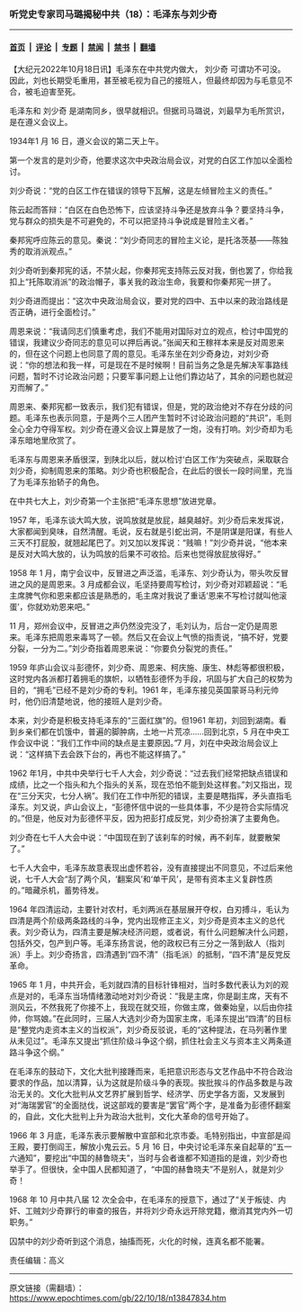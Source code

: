 ### 听党史专家司马璐揭秘中共（18）：毛泽东与刘少奇

---

#### [首页](../../../..?n13847834) &nbsp;|&nbsp; [评论](../../../../../epoch-comment?n13847834) &nbsp;|&nbsp; [专题](../../../../../epoch-special?n13847834) &nbsp;|&nbsp; [禁闻](../../../../../epoch-news?n13847834) &nbsp;|&nbsp; [禁书](../../../../../books?n13847834) &nbsp;|&nbsp; [翻墙](https://github.com/gfw-breaker/nogfw/blob/master/README.md?n13847834)


<div class="post_content" id="artbody" itemprop="articleBody">
 <!-- article content begin -->
 <p>
  【大纪元2022年10月18日讯】毛泽东在中共党内做大，
  <ok href="https://www.epochtimes.com/gb/tag/%E5%88%98%E5%B0%91%E5%A5%87.html">
   刘少奇
  </ok>
  可谓功不可没。因此，刘也长期受毛重用，甚至被毛视为自己的接班人，但最终却因为与毛意见不合，被毛迫害至死。
 </p>
 <p>
  毛泽东和
  <ok href="https://www.epochtimes.com/gb/tag/%E5%88%98%E5%B0%91%E5%A5%87.html">
   刘少奇
  </ok>
  是湖南同乡，很早就相识。但据司马璐说，刘最早为毛所赏识，是在遵义会议上。
 </p>
 <p>
  1934年1 月 16 日，遵义会议的第二天上午。
 </p>
 <p>
  第一个发言的是刘少奇，他要求这次中央政治局会议，对党的白区工作加以全面检讨。
 </p>
 <p>
  刘少奇说：“党的白区工作在错误的领导下瓦解，这是左倾冒险主义的责任。”
 </p>
 <p>
  陈云起而答辩：“白区在白色恐怖下，应该坚持斗争还是放弃斗争？要坚持斗争，党与群众的损失是不可避免的，不可以把坚持斗争说成是冒险主义者。”
 </p>
 <p>
  秦邦宪呼应陈云的意见。秦说：“刘少奇同志的冒险主义论，是托洛茨基——陈独秀的取消派观点。”
 </p>
 <p>
  刘少奇听到秦邦宪的话，不禁火起，你秦邦宪支持陈云反对我，倒也罢了，你给我扣上“托陈取消派”的政治帽子，事关我的政治生命，我要和你秦邦宪一拼了。
 </p>
 <p>
  刘少奇进而提出：“这次中央政治局会议，要对党的四中、五中以来的政治路线是否正确，进行全面检讨。”
 </p>
 <p>
  周恩来说：“我请同志们慎重考虑，我们不能用对国际对立的观点，检讨中国党的错误，我建议少奇同志的意见可以押后再说。”张闻天和王稼祥本来是反对周恩来的，但在这个问题上也同意了周的意见。毛泽东坐在刘少奇身边，对刘少奇说：“你的想法和我一样，可是现在不是时候啊！目前当务之急是先解决军事路线问题，暂时不讨论政治问题；只要军事问题上让他们靠边站了，其余的问题也就迎刃而解了。”
 </p>
 <p>
  周恩来、秦邦宪都一致表示，我们犯有错误，但是，党的政治绝对不存在分歧的问题。毛泽东也表示同意，于是两个三人团产生暂时不讨论政治问题的“共识”，毛则全心全力夺得军权。刘少奇在遵义会议上算是放了一炮，没有打响。刘少奇却为毛泽东暗地里欣赏了。
 </p>
 <p>
  毛泽东与周恩来矛盾很深，到陕北以后，就以检讨‘白区工作’为突破点，采取联合刘少奇，抑制周恩来的策略。刘少奇也积极配合，在此后的很长一段时间里，充当了为毛泽东抬轿子的角色。
 </p>
 <p>
  在中共七大上，刘少奇第一个主张把“毛泽东思想”放进党章。
 </p>
 <p>
  1957 年，毛泽东谈大鸣大放，说鸣放就是放屁，越臭越好。刘少奇后来发挥说，大家都闻到臭味，自然清醒。毛说，反右就是引蛇出洞，不是阴谋是阳谋，有些人三天不打屁股，就翘起尾巴了。刘又加以发挥说：“贱嘛！”刘少奇并说，“他本来是反对大鸣大放的，认为鸣放的后果不可收拾。后来也觉得放屁放得好。”
 </p>
 <p>
  1958 年 1 月，南宁会议中，反冒进之声泛滥，毛泽东、刘少奇认为，带头吹反冒进之风的是周恩来。3 月成都会议，毛坚持要周写检讨，刘少奇对邓颖超说：“毛主席脾气你和恩来都应该是熟悉的，毛主席对我说了重话‘恩来不写检讨就叫他滚蛋’，你就劝劝恩来吧。”
 </p>
 <p>
  11 月，郑州会议中，反冒进之声仍然没完没了，毛刘认为，后台一定仍是周恩来。毛泽东把周恩来毒骂了一顿。然后又在会议上气愤的指责说，“搞不好，党要分裂，一分为二。”刘少奇指着周恩来说：“你要负分裂党的责任。”
 </p>
 <p>
  1959 年庐山会议斗彭德怀，刘少奇、周恩来、柯庆施、康生、林彪等都很积极，这时党内各派都打着拥毛的旗帜，以牺牲彭德怀为手段，巩固与扩大自己的权势为目的，“拥毛”已经不是刘少奇的专利。1961 年，毛泽东接见英国蒙哥马利元帅时，他仍旧清楚地说，他的接班人是刘少奇。
 </p>
 <p>
  本来，刘少奇是积极支持毛泽东的“三面红旗”的。但1961 年初，刘回到湖南。看到乡亲们都在饥饿中，普遍的脚肿病，土地一片荒凉……回到北京，5 月在中央工作会议中说：“我们工作中间的缺点是主要原因。”7 月，刘在中央政治局会议上说：“这样搞下去会跌下台的，再也不能这样搞了。”
 </p>
 <p>
  1962 年1月，中共中央举行七千人大会，刘少奇说：“过去我们经常把缺点错误和成绩，比之一个指头和九个指头的关系，现在恐怕不能到处这样套。”刘又指出，现在“三分天灾，七分人祸”。我们在工作中所犯的错误，主要是瞎指挥，矛头直指毛泽东。刘又说，庐山会议上，“彭德怀信中说的一些具体事，不少是符合实际情况的。”但是，他反对为彭德怀平反，因为把彭打成反党，刘少奇扮演了主要角色。
 </p>
 <p>
  刘少奇在七千人大会中说：“中国现在到了该刹车的时候，再不刹车，就要散架了。”
 </p>
 <p>
  七千人大会中，毛泽东故意表现出虚怀若谷，没有直接提出不同意见，不过后来他说，七千人大会“刮了两个风，‘翻案风’和‘单干风’，是带有资本主义复辟性质的。”暗藏杀机，蓄势待发。
 </p>
 <p>
  1964 年四清运动，主要针对农村，毛刘两派在基层展开夺权，白刃搏斗，毛认为四清是两个阶级两条路线的斗争，党内出现修正主义，刘少奇是资本主义的总代表。刘少奇认为，四清主要是解决经济问题，或者说，有什么问题解决什么问题，包括外交，包产到户等。毛泽东扬言说，他的政权已有三分之一落到敌人（指刘派）手上。刘少奇扬言，四清遇到“四不清”（指毛派）的抵制，“四不清”是反党反革命。
 </p>
 <p>
  1965 年 1 月，中共开会，毛刘就四清的目标针锋相对，当时多数代表认为刘的观点是对的，毛泽东当场情绪激动地对刘少奇说：“我是主席，你是副主席，天有不测风云，不然我死了你接不上，我现在就交班，你做主席，做秦始皇，以后由你挂帅，你骂娘。”在此同时，三届人大选刘少奇为国家主席，毛泽东提出“四清”的目标是“整党内走资本主义的当权派”，刘少奇反驳说，毛的“这种提法，在马列著作里从未见过”。毛泽东又提出“抓住阶级斗争这个纲，抓住社会主义与资本主义两条道路斗争这个纲。”
 </p>
 <p>
  在毛泽东的鼓动下，文化大批判接踵而来，毛把意识形态与文艺作品中不符合政治要求的作品，加以清算，认为这就是阶级斗争的表现。挨批挨斗的作品多数是与政治无关的。文化大批判从文艺界扩展到哲学、经济学、历史学各方面，又发展到对“海瑞罢官”的全面挞伐，说这部戏的要害是“罢官”两个字，是准备为彭德怀翻案的，自此，文化大批判上升为政治大批判，文化大革命的信号开始了。
 </p>
 <p>
  1966 年 3 月底，毛泽东表示要解散中宣部和北京市委。毛特别指出，中宣部是阎王殿，要打倒阎王，解放小鬼云云。5 月 16 日，中央讨论毛泽东亲自起草的“五一六通知”，要挖出“中国的赫鲁晓夫”，当时与会者谁都不知道指的是谁，刘少奇也举手了。但很快，全中国人民都知道了，“中国的赫鲁晓夫”不是别人，就是刘少奇！
 </p>
 <p>
  1968 年 10 月中共八届 12 次全会中，在毛泽东的授意下，通过了“关于叛徒、内奸、工贼刘少奇罪行的审查的报告，并将刘少奇永远开除党籍，撤消其党内外一切职务。”
 </p>
 <p>
  囚禁中的刘少奇听到这个消息，抽搐而死，火化的时候，连真名都不能署。
 </p>
 <p>
  责任编辑：高义
 </p>
 <!-- article content end -->
 <div id="below_article_ad">
 </div>
</div>


---

原文链接（需翻墙）：https://www.epochtimes.com/gb/22/10/18/n13847834.htm